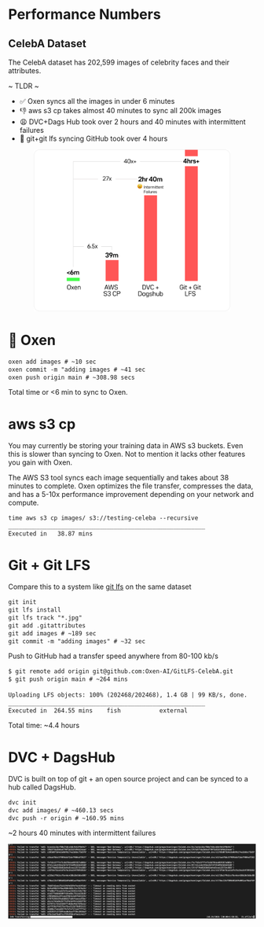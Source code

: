 # Performance Numbers

## CelebA Dataset

The CelebA dataset has 202,599 images of celebrity faces and their attributes. 

~ TLDR ~

* ✅ Oxen syncs all the images in under 6 minutes
* 👎 aws s3 cp takes almost 40 minutes to sync all 200k images
* 😩 DVC+Dags Hub took over 2 hours and 40 minutes with intermittent failures
* 🐢 git+git lfs syncing GitHub took over 4 hours

<p align="center">
    <img src="images/PerformanceNumbers.png" alt="oxen performance metrics" width="400" />
</p>

# 🐂 Oxen

```
oxen add images # ~10 sec
oxen commit -m "adding images # ~41 sec
oxen push origin main # ~308.98 secs
```

Total time or <6 min to sync to Oxen.

# aws s3 cp

You may currently be storing your training data in AWS s3 buckets. Even this is slower than syncing to Oxen. Not to mention it lacks other features you gain with Oxen.

The AWS S3 tool syncs each image sequentially and takes about 38 minutes to complete. Oxen optimizes the file transfer, compresses the data, and has a 5-10x performance improvement depending on your network and compute.

```
time aws s3 cp images/ s3://testing-celeba --recursive
________________________________________________________
Executed in   38.87 mins
```

# Git + Git LFS

Compare this to a system like [git lfs](https://git-lfs.github.com/) on the same dataset

```
git init
git lfs install
git lfs track "*.jpg"
git add .gitattributes
git add images # ~189 sec
git commit -m "adding images" # ~32 sec
```

Push to GitHub had a transfer speed anywhere from 80-100 kb/s

```
$ git remote add origin git@github.com:Oxen-AI/GitLFS-CelebA.git
$ git push origin main # ~264 mins

Uploading LFS objects: 100% (202468/202468), 1.4 GB | 99 KB/s, done.                                                                                                             
________________________________________________________
Executed in  264.55 mins    fish           external

```

Total time: ~4.4 hours

# DVC + DagsHub

DVC is built on top of git + an open source project and can be synced to a hub called DagsHub.

```
dvc init
dvc add images/ # ~460.13 secs
dvc push -r origin # ~160.95 mins
```

~2 hours 40 minutes with intermittent failures

![dvc push fail](images/DVC_Dagshub_Fail.png)

